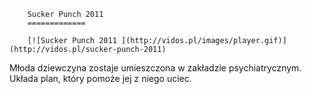 
        Sucker Punch 2011 
        =============
        
        [![Sucker Punch 2011 ](http://vidos.pl/images/player.gif)](http://vidos.pl/sucker-punch-2011)
        
        
 Młoda dziewczyna zostaje umieszczona w zakładzie psychiatrycznym. Układa plan, który pomoże jej z niego uciec.
    